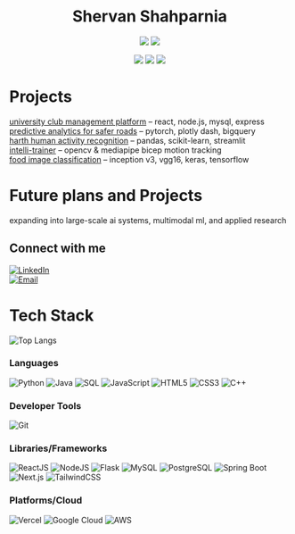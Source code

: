 <h1 align="center">Shervan Shahparnia</h1>
<p align="center">
  <img src="https://img.shields.io/badge/M.S.%20Artificial%20Intelligence-SJSU-blue?style=for-the-badge&logo=google-scholar&logoColor=white">
  <img src="https://img.shields.io/badge/Data%20Science-B.S.-green?style=for-the-badge&logo=google-scholar&logoColor=white">
</p>
 
<p align="center">
  <img src="https://img.shields.io/badge/Machine%20Learning-Exploration-orange?style=for-the-badge&logo=pytorch&logoColor=white">
  <img src="https://img.shields.io/badge/Computer%20Vision-OpenCV-blue?style=for-the-badge&logo=opencv&logoColor=white">
  <img src="https://img.shields.io/badge/Applied%20Math-AI%2FSoftware-purple?style=for-the-badge&logo=apache-spark&logoColor=white">
</p>


# Projects  

[university club management platform](https://github.com/Daoranger/Club-Hub) – react, node.js, mysql, express  
[predictive analytics for safer roads](https://github.com/SShahparnia/traffic-analysis) – pytorch, plotly dash, bigquery  
[harth human activity recognition](https://github.com/SShahparnia/HARTH-Human-Activity-Recognition) – pandas, scikit-learn, streamlit  
[intelli-trainer](https://github.com/SShahparnia/intelli-trainer) – opencv & mediapipe bicep motion tracking  
[food image classification](https://github.com/SShahparnia/Food-Image-Classification) – inception v3, vgg16, keras, tensorflow  

# Future plans and Projects 
expanding into large-scale ai systems, multimodal ml, and applied research  


## Connect with me
[![LinkedIn](https://img.shields.io/badge/LinkedIn-%230077B5.svg?logo=linkedin&logoColor=white)](https://www.linkedin.com/in/shervan-shahparnia/)  
[![Email](https://img.shields.io/badge/Email-D14836?style=for-the-badge&logo=gmail&logoColor=white)](mailto:Shervan.shahparnia@gmail.com)


# Tech Stack

![Top Langs](https://github-readme-stats.vercel.app/api/top-langs/?username=SShahparnia&layout=pie&hide=Jupyter%20Notebook)


### **Languages**
![Python](https://img.shields.io/badge/python-%233776AB.svg?style=for-the-badge&logo=python&logoColor=white) 
![Java](https://img.shields.io/badge/java-%23ED8B00.svg?style=for-the-badge&logo=java&logoColor=white) 
![SQL](https://img.shields.io/badge/sql-%2307405e.svg?style=for-the-badge&logo=postgresql&logoColor=white) 
![JavaScript](https://img.shields.io/badge/javascript-%23323330.svg?style=for-the-badge&logo=javascript&logoColor=%23F7DF1E) 
![HTML5](https://img.shields.io/badge/html5-%23E34F26.svg?style=for-the-badge&logo=html5&logoColor=white) 
![CSS3](https://img.shields.io/badge/css3-%231572B6.svg?style=for-the-badge&logo=css3&logoColor=white) 
![C++](https://img.shields.io/badge/c++-%2300599C.svg?style=for-the-badge&logo=c%2B%2B&logoColor=white)

### **Developer Tools**
![Git](https://img.shields.io/badge/git-%23F05033.svg?style=for-the-badge&logo=git&logoColor=white) 

### **Libraries/Frameworks**
![ReactJS](https://img.shields.io/badge/react-%2320232a.svg?style=for-the-badge&logo=react&logoColor=%2361DAFB) 
![NodeJS](https://img.shields.io/badge/node.js-6DA55F?style=for-the-badge&logo=node.js&logoColor=white) 
![Flask](https://img.shields.io/badge/flask-%23000.svg?style=for-the-badge&logo=flask&logoColor=white) 
![MySQL](https://img.shields.io/badge/MySQL-4479A1?style=for-the-badge&logo=mysql&logoColor=white)
![PostgreSQL](https://img.shields.io/badge/PostgreSQL-4169E1?style=for-the-badge&logo=postgresql&logoColor=white)
![Spring Boot](https://img.shields.io/badge/Spring_Boot-6DB33F?style=for-the-badge&logo=springboot&logoColor=white)
![Next.js](https://img.shields.io/badge/next.js-000?style=for-the-badge&logo=next.js&logoColor=white)
![TailwindCSS](https://img.shields.io/badge/tailwindcss-38B2AC?style=for-the-badge&logo=tailwind-css&logoColor=white)

### **Platforms/Cloud**
![Vercel](https://img.shields.io/badge/vercel-000?style=for-the-badge&logo=vercel&logoColor=white)
![Google Cloud](https://img.shields.io/badge/googlecloud-4285F4?style=for-the-badge&logo=googlecloud&logoColor=white)
![AWS](https://img.shields.io/badge/AWS-232F3E?style=for-the-badge&logo=amazon-aws&logoColor=white)
